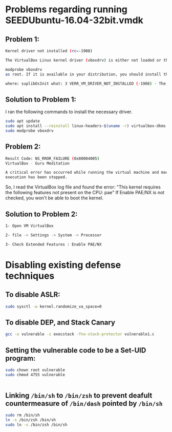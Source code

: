 # Problems regarding running SEEDUbuntu-16.04-32bit.vmdk
## Problem 1:
```bash
Kernel driver not installed (rc=-1908)

The VirtualBox Linux kernel driver (vboxdrv) is either not loaded or there is a permission problem with /dev/vboxdrv. Please install virtualbox-dkms package and load the kernel module by executing

modprobe vboxdrv
as root. If it is available in your distribution, you should install the DKMS package first. This package keeps track of Linux kernel changes and recompiles the vboxdrv kernel module if necessary.

where: suplibOsInit what: 3 VERR_VM_DRIVER_NOT_INSTALLED (-1908) - The support driver is not installed. On linux, open returned ENOENT.
```
## Solution to Problem 1: 
I ran the following commands to install the necessary driver.

```bash
sudo apt update
sudo apt install --reinstall linux-headers-$(uname -r) virtualbox-dkms dkms
sudo modprobe vboxdrv
```
## Problem 2:
```bash
Result Code: NS_RROR_FAILURE (0x80004005)
VirtualBox - Guru Meditation

A critical error has occurred while running the virtual machine and machine
execution has been stopped.
```
So, I read the VirtualBox log file and found the error: "This kernel requires the following features not present on the CPU: pae"
If Enable PAE/NX is not checked, you won't be able to boot the kernel.

## Solution to Problem 2:
```bash
1- Open VM VirtualBox

2- file -> Settings -> System -> Processor

3- Check Extended Features : Enable PAE/NX
```

# Disabling existing defense techniques

## To disable ASLR:
```bash
sudo sysctl -w kernel.randomize_va_space=0
```

## To disable DEP, and Stack Canary
```bash
gcc -o vulnerable -z execstack -fno-stack-protector vulnerable1.c
```

## Setting the vulnerable code to be a Set-UID program:
```bash
sudo chown root vulnerable
sudo chmod 4755 vulnerable
   
```

## Linking `/bin/sh` to `/bin/zsh` to prevent deafult countermeasure of `/bin/dash` pointed by `/bin/sh`
```bash
sudo rm /bin/sh
ln -s /bin/zsh /bin/sh
sudo ln -s /bin/zsh /bin/sh
```
